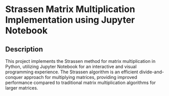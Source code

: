 # Strassen Matrix Multiplication Implementation using Jupyter Notebook

## Description
This project implements the Strassen method for matrix multiplication in Python, utilizing Jupyter Notebook for an interactive and visual programming experience. The Strassen algorithm is an efficient divide-and-conquer approach for multiplying matrices, providing improved performance compared to traditional matrix multiplication algorithms for larger matrices.
